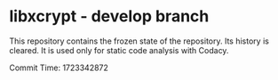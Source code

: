 # libxcrypt - develop branch

This repository contains the frozen state of the repository.
Its history is cleared. It is used only for static code
analysis with Codacy.

Commit Time: 1723342872